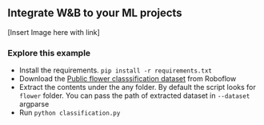 ## Integrate W&B to your ML projects
[Insert Image here with link]

### Explore this example
* Install the requirements. `pip install -r requirements.txt` 
* Download the [Public flower classsification dataset](https://public.roboflow.com/classification/flowers_classification/2) from Roboflow
* Extract the contents under the any folder. By default the script looks for `flower` folder. You can pass the path of extracted dataset in  `--dataset` argparse
* Run `python classification.py`

